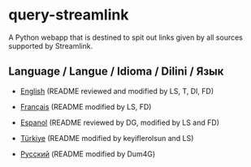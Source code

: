 # query-streamlink
A Python webapp that is destined to spit out links given by all sources supported by Streamlink.

## Language / Langue / Idioma / Dilini / Язык

- [English](./README-en.md) (README reviewed and modified by LS, T, DI, FD)

- [Français](./README-fr.md) (README modified by LS, FD)

- [Espanol](./README-es.md) (README reviewed by DG, modified by LS and FD)

- [Türkiye](./README-tr.md) (README modified by keyiflerolsun and LS)

- [Русский](./README-ru.md) (README modified by Dum4G)
